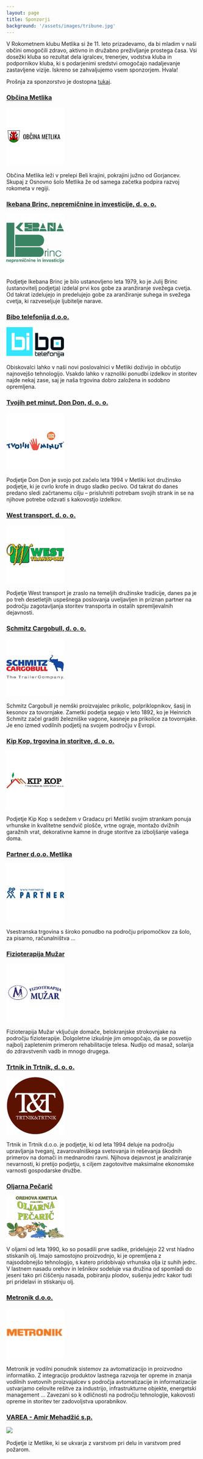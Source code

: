 ```yaml
---
layout: page
title: Sponzorji
background: '/assets/images/tribune.jpg'
---
```


V Rokometnem klubu Metlika si že 11. leto prizadevamo, da bi mladim v naši občini omogočili zdravo, aktivno in družabno preživljanje prostega časa.  Vsi dosežki kluba so rezultat dela igralcev, trenerjev, vodstva kluba in podpornikov kluba, ki s podarjenimi sredstvi omogočajo nadaljevanje zastavljene vizije. Iskreno se zahvaljujemo vsem sponzorjem. Hvala!

Prošnja za sponzorstvo je dostopna [tukaj](/assets/pdfs/prosnja-sponzorstvo-2018.pdf).


### [Občina Metlika](https://www.metlika.si/) 

<img style="width: 30%" class="logo-sponsors" src="/assets/images/sponzorji/logo-obcina-metlika.jpg"/>

Občina Metlika leži v prelepi Beli krajini, pokrajini južno od Gorjancev. Skupaj z Osnovno šolo Metlika že od samega 
začetka podpira razvoj rokometa v regiji.


### [Ikebana Brinc, nepremičnine in investicije, d. o. o.](http://freeweb.siol.net/brincj/)

<img style="width: 30%" class="logo-sponsors" src="/assets/images/sponzorji/logo-ikebana-brinc.jpg"/>

Podjetje Ikebana Brinc je bilo ustanovljeno leta 1979, ko je Julij Brinc (ustanovitelj podjetja) izdelal prvi kos gobe 
za aranžiranje svežega cvetja. Od takrat izdelujejo in predelujejo gobe za aranžiranje suhega in svežega cvetja, ki 
razveseljuje ljubitelje narave.
	
	
### [Bibo telefonija d.o.o.](https://www.facebook.com/bibo.telefonija/)

<img style="width: 30%" class="logo-sponsors" src="/assets/images/sponzorji/logo-bibo.jpg"/>

Obiskovalci lahko v naši novi poslovalnici v Metliki doživijo in občutijo najnovejšo tehnologijo. Vsakdo lahko v 
raznoliki ponudbi izdelkov in storitev najde nekaj zase, saj je naša trgovina dobro založena in sodobno opremljena.


### [Tvojih pet minut, Don Don, d. o. o.](https://tvojih5minut.si)

<img style="width: 30%" class="logo-sponsors" src="/assets/images/sponzorji/logo-tvojih-pet-minut.jpg"/>

Podjetje Don Don je svojo pot začelo leta 1994 v Metliki kot družinsko podjetje, ki je cvrlo krofe in drugo sladko 
pecivo. Od takrat do danes predano sledi začrtanemu cilju – prisluhniti potrebam svojih strank in se na njihove potrebe 
odzvati s kakovostjo izdelkov.


### [West transport, d. o. o.](https://www.westtransport.si/)

<img style="width: 30%" class="logo-sponsors" src="/assets/images/sponzorji/logo-west-transport.jpg"/>

Podjetje West transport je zraslo na temeljih družinske tradicije, danes pa je po treh desetletjih uspešnega poslovanja 
uveljavljen in priznan partner na področju zagotavljanja storitev transporta in ostalih spremljevalnih dejavnosti.

	
### [Schmitz Cargobull, d. o. o.](https://www.cargobull.com/en/index.php)

<img style="width: 30%" class="logo-sponsors" src="/assets/images/sponzorji/logo-schmitz-cargobull.jpg"/>

Schmitz Cargobull je nemški proizvajalec prikolic, polpriklopnikov, šasij in kesonov za tovornjake. Zametki podetja segajo 
v leto 1892, ko je Heinrich Schmitz začel graditi železniške vagone, kasneje pa prikolice za tovornjake. Je eno izmed 
vodilnih podjetij na svojem področju v Evropi.

	
### [Kip Kop, trgovina in storitve, d. o. o.](https://www.kipkop.si)

<img style="width: 30%" class="logo-sponsors" src="/assets/images/sponzorji/logo-kipkop.jpg"/>

Podjetje Kip Kop s sedežem v Gradacu pri Metliki svojim strankam ponuja vrhunske in kvalitetne sendvič plošče, vrtne 
ograje, montažo dvižnih garažnih vrat, dekorativne kamne in druge storitve za izboljšanje vašega doma.

	
### [Partner d.o.o. Metlika](http://www.partner.si/)

<img style="width: 30%" class="logo-sponsors" src="/assets/images/sponzorji/logo-partner.jpg"/>

Vsestranska trgovina s široko ponudbo na področju pripomočkov za šolo, za pisarno, računalništva ...

		
### [Fizioterapija Mužar](http://fthmuzar.si)

<img style="width: 30%" class="logo-sponsors" src="/assets/images/sponzorji/logo-muzar.jpg"/>

Fizioterapija Mužar vključuje domače, belokranjske strokovnjake na področju fizioterapije. Dolgoletne izkušnje jim 
omogočajo, da se posvetijo najbolj zapletenim primerom rehabilitacije telesa. Nudijo od masaž, solarija do zdravstvenih 
vadb in mnogo drugega.

	
### [Trtnik in Trtnik, d. o. o.](http://www.trtnik.com/)

<img style="width: 30%" class="logo-sponsors" src="/assets/images/sponzorji/logo-trtnik-trtnik.png"/>

Trtnik in Trtnik d.o.o. je podjetje, ki od leta 1994 deluje na področju upravljanja tveganj, zavarovalniškega svetovanja 
in reševanja škodnih primerov na domači in mednarodni ravni. Njihova dejavnost je analiziranje nevarnosti, ki pretijo 
podjetju, s ciljem zagotovitve maksimalne ekonomske varnosti gospodarske družbe.
	
	
### [Oljarna Pečarič](https://oljarnapecaric.si)

<img style="width: 30%" class="logo-sponsors" src="/assets/images/sponzorji/logo-oljarna-pecaric.jpg"/>

V oljarni od leta 1990, ko so posadili prve sadike, pridelujejo 22 vrst hladno stiskanih olj. Imajo samostojno proizvodnjo, 
ki je opremljena z najsodobnejšo tehnologijo, s katero pridobivajo vrhunska olja iz suhih jedrc. V lastnem nasadu orehov 
in lešnikov sodeluje vsa družina od spomladi do jeseni tako pri čiščenju nasada, pobiranju plodov, sušenju jedrc kakor 
tudi pri pridelavi in stiskanju olj.
	
	
### [Metronik d.o.o.](https://metronik.si/)

<img style="width: 30%" class="logo-sponsors" src="/assets/images/sponzorji/logo-metronik.png"/>

Metronik je vodilni ponudnik sistemov za avtomatizacijo in proizvodno informatiko. Z integracijo produktov lastnega 
razvoja ter opreme in znanja vodilnih svetovnih proizvajalcev s področja avtomatizacije in informatizacije ustvarjamo 
celovite rešitve za industrijo, infrastrukturne objekte, energetski management ... Zavezani so k odličnosti na področju 
tehnologije, kakovosti opreme in storitev ter zadovoljstva uporabnikov.
	
	
### [VAREA - Amir Mehadžić s.p.](http://varea.si)

<img style="width: 30%" class="logo-sponsors" src="/assets/images/sponzorji/logo-varea.png"/>

Podjetje iz Metlike, ki se ukvarja z varstvom pri delu in varstvom pred požarom.
